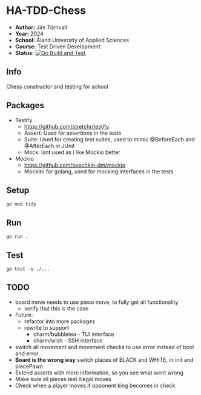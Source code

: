 # HA-TDD-Chess

- **Author:** Jim Törnvall
- **Year:** 2024
- **School:** Åland University of Applied Sciences
- **Course:** Test Driven Development
- **Status:** [![Go Build and Test](https://github.com/JimTornvall/HA-TDD-Chess/actions/workflows/go.yml/badge.svg)](https://github.com/JimTornvall/HA-TDD-Chess/actions/workflows/go.yml)

## Info

Chess constructor and testing for school

## Packages
- Testify
    - https://github.com/stretchr/testify
    - Assert: Used for assertions in the tests
    - Suite: Used for creating test suites, used to mimic @BeforeEach and @AfterEach in JUnit
    - Mock: Isnt used as i like Mockio better
- Mockio
    - https://github.com/ovechkin-dm/mockio
    - Mockito for golang, used for mocking interfaces in the tests

## Setup

```shell
go mod tidy
```

## Run

```shell
go run .
```

## Test

```shell
go test -v ./...
```

## TODO

- board move needs to use piece move, to fully get all functionality
  - verify that this is the case
- Future:
  - refactor into more packages
  - rewrite to support
    - charm/bubbletea - TUI interface
    - charm/wish - SSH interface
- switch all movement and movement checks to use error instead of bool and error
- **Board is the wrong way** switch places of BLACK and WHITE, in init and piecePawn
- Extend asserts with more information, so you see what went wrong
- Make sure all pieces test illegal moves
- Check when a player moves if opponent king becomes in check